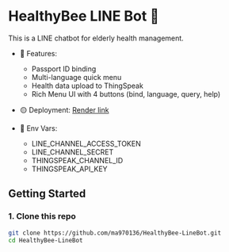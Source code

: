 # HealthyBee LINE Bot 🐝

This is a LINE chatbot for elderly health management.

- 📝 Features:
  - Passport ID binding
  - Multi-language quick menu
  - Health data upload to ThingSpeak
  - Rich Menu UI with 4 buttons (bind, language, query, help)

- 🟡 Deployment: [Render link](https://healthybee-linebot.onrender.com)

- 🔐 Env Vars:
  - LINE_CHANNEL_ACCESS_TOKEN
  - LINE_CHANNEL_SECRET
  - THINGSPEAK_CHANNEL_ID
  - THINGSPEAK_API_KEY

## Getting Started

### 1. Clone this repo
```bash
git clone https://github.com/ma970136/HealthyBee-LineBot.git
cd HealthyBee-LineBot
